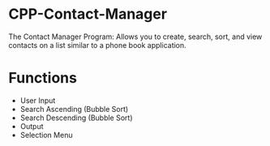 # CPP-Contact-Manager

The Contact Manager Program: Allows you to create, search, sort, and view contacts on a list similar to a phone book application.

# Functions
- User Input  
- Search Ascending (Bubble Sort)  
- Search Descending (Bubble Sort)  
- Output  
- Selection Menu
